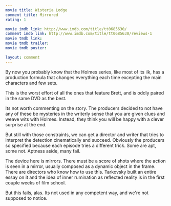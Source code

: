 ```yaml
---
movie title: Wisteria Lodge
comment title: Mirrored
rating: 1

movie imdb link: http://www.imdb.com/title/tt0685630/
comment imdb link: http://www.imdb.com/title/tt0685630/reviews-1
movie tmdb link: 
movie tmdb trailer: 
movie tmdb poster: 

layout: comment
---
```


By now you probably know that the Holmes series, like most of its ilk, has a production formula that changes everything each time excepting the main characters and few sets.

This is the worst effort of all the ones that feature Brett, and is oddly paired in the same DVD as the best.

Its not worth commenting on the story. The producers decided to not have any of these be mysteries in the writerly sense that you are given clues and weave wits with Holmes. Instead, they think you will be happy with a clever surprise at the end.

But still with those constraints, we can get a director and writer that tries to interpret the detection cinematically and succeed. Obviously the producers so specified because each episode tries a different trick. Some are apt, some not. Aptness aside, many fail.

The device here is mirrors. There must be a score of shots where the action is seen in a mirror, usually composed as a dynamic object in the frame. There are directors who know how to use this. Tarkovsky built an entire essay on it and the idea of inner rumination as reflected reality is in the first couple weeks of film school.

But this fails, alas. Its not used in any competent way, and we're not supposed to notice.